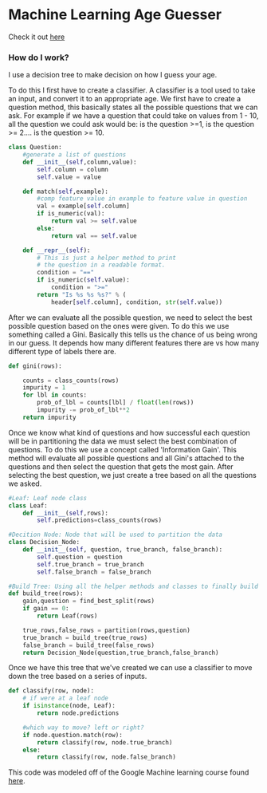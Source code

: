 # Machine Learning Age Guesser
Check it out [here](https://sidpremkumar.com/MLAgeGuesser.html)
### How do I work? 
I use a decision tree to make decision on how I guess your age. 

To do this I first have to create a classifier. A classifier is a tool used to take an input, and convert it to an appropriate age. 
We first have to create a question method, this basically states all the possible questions that we can ask. For example if we have a question 
that could take on values from 1 - 10, all the question we could ask would be: is the question >=1, is the question >= 2.... is the question >= 10. 
```python
class Question:
    #generate a list of questions
    def __init__(self,column,value):
        self.column = column
        self.value = value

    def match(self,example):
        #comp feature value in example to feature value in question
        val = example[self.column]
        if is_numeric(val):
            return val >= self.value
        else:
            return val == self.value

    def __repr__(self):
        # This is just a helper method to print
        # the question in a readable format.
        condition = "=="
        if is_numeric(self.value):
            condition = ">="
        return "Is %s %s %s?" % (
            header[self.column], condition, str(self.value))
```

After we can evaluate all the possible question, we need to select the best possible question based on the ones were given. To do this 
we use something called a Gini. Basically this tells us the chance of us being wrong in our guess. It depends how many different features there
are vs  how many different type of labels there are.

```python
def gini(rows):

    counts = class_counts(rows)
    impurity = 1
    for lbl in counts:
        prob_of_lbl = counts[lbl] / float(len(rows))
        impurity -= prob_of_lbl**2
    return impurity
```

Once we know what kind of questions and how successful each question will be in partitioning the data we must select the best combination 
of questions. To do this we use a concept called 'Information Gain'. This method will evaluate all possible questions and all Gini's attached 
to the questions and then select the question that gets the most gain. After selecting the best question, we just create a tree based 
on all the questions we asked. 
```python
#Leaf: Leaf node class
class Leaf:
    def __init__(self,rows):
        self.predictions=class_counts(rows)

#Decition Node: Node that will be used to partition the data
class Decision_Node:
    def __init__(self, question, true_branch, false_branch):
        self.question = question
        self.true_branch = true_branch
        self.false_branch = false_branch

#Build Tree: Using all the helper methods and classes to finally build the tree
def build_tree(rows):
    gain,question = find_best_split(rows)
    if gain == 0:
        return Leaf(rows)

    true_rows,false_rows = partition(rows,question)
    true_branch = build_tree(true_rows)
    false_branch = build_tree(false_rows)
    return Decision_Node(question,true_branch,false_branch)
```

Once we have this tree that we've created we can use a classifier to move down the tree based on a series of inputs.

```python
def classify(row, node):
    # if were at a leaf node
    if isinstance(node, Leaf):
        return node.predictions

    #which way to move? left or right?
    if node.question.match(row):
        return classify(row, node.true_branch)
    else:
        return classify(row, node.false_branch)
```

This code was modeled off of the Google Machine learning course found [here](https://www.youtube.com/watch?v=LDRbO9a6XPU).
